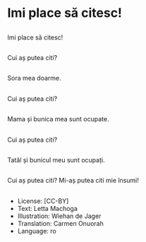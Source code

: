 # Imi place să citesc!

##
Imi place să citesc!

##
Cui aș putea citi?

##
Sora mea doarme.

##
Cui aș putea citi?

##
Mama și bunica mea sunt ocupate.

##
Cui aș putea citi?

##
Tatăl și bunicul meu sunt ocupați.

##
Cui aș putea citi? Mi-aș putea citi mie însumi!

##
* License: [CC-BY]
* Text: Letta Machoga
* Illustration: Wiehan de Jager
* Translation: Carmen Onuorah
* Language: ro

